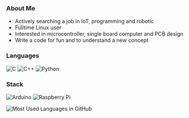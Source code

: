 ### About Me

- Actively searching a job in IoT, programming and robotic
- Fulltime Linux user
- Interested in microcontroller, single board computer and PCB design
- Write a code for fun and to understand a new concept

### Languages

![C](https://img.shields.io/badge/C-00599C?style=for-the-badge&logo=c&logoColor=white)
![C++](https://img.shields.io/badge/C%2B%2B-00599C?style=for-the-badge&logo=c%2B%2B&logoColor=white)
![Python](https://img.shields.io/badge/Python-FFD43B?style=for-the-badge&logo=python&logoColor=blue)

### Stack

![Arduino](https://img.shields.io/badge/Arduino-00979D?style=for-the-badge&logo=Arduino&logoColor=white)
![Raspberry Pi](https://img.shields.io/badge/Raspberry%20Pi-A22846?style=for-the-badge&logo=Raspberry%20Pi&logoColor=white)

<!--![GitHub Stats](https://github-readme-stats.vercel.app/api?username=lmanangka&show_icons=true&theme=react)
-->

![Most Used Languages in GitHub](https://github-readme-stats.anuraghazra1.vercel.app/api/top-langs/?username=lmanangka&layout=compact&theme=react)
